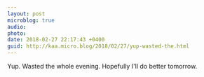 ```yaml
---
layout: post
microblog: true
audio: 
photo: 
date: 2018-02-27 22:17:43 +0400
guid: http://kaa.micro.blog/2018/02/27/yup-wasted-the.html
---
```

Yup. Wasted the whole evening. Hopefully I'll do better tomorrow.
